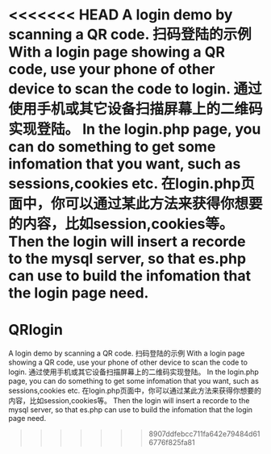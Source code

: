 <<<<<<< HEAD
A login demo by scanning a QR code. 
扫码登陆的示例 With a login page showing a QR code, use your phone of other device to scan the code to login. 通过使用手机或其它设备扫描屏幕上的二维码实现登陆。 
In the login.php page, you can do something to get some infomation that you want, such as sessions,cookies etc. 
在login.php页面中，你可以通过某此方法来获得你想要的内容，比如session,cookies等。 
Then the login will insert a recorde to the mysql server, so that es.php can use to build the infomation that the login page need.
=======
# QRlogin
A login demo by scanning a QR code.
扫码登陆的示例
With a login page showing a QR code, use your phone of other device to scan the code to login.
通过使用手机或其它设备扫描屏幕上的二维码实现登陆。
In the login.php page, you can do something to get some infomation that you want, such as sessions,cookies etc.
在login.php页面中，你可以通过某此方法来获得你想要的内容，比如session,cookies等。
Then the login will insert a recorde to the mysql server, so that es.php can use to build the infomation that the login page need.

>>>>>>> 8907ddfebcc711fa642e79484d616776f825fa81
